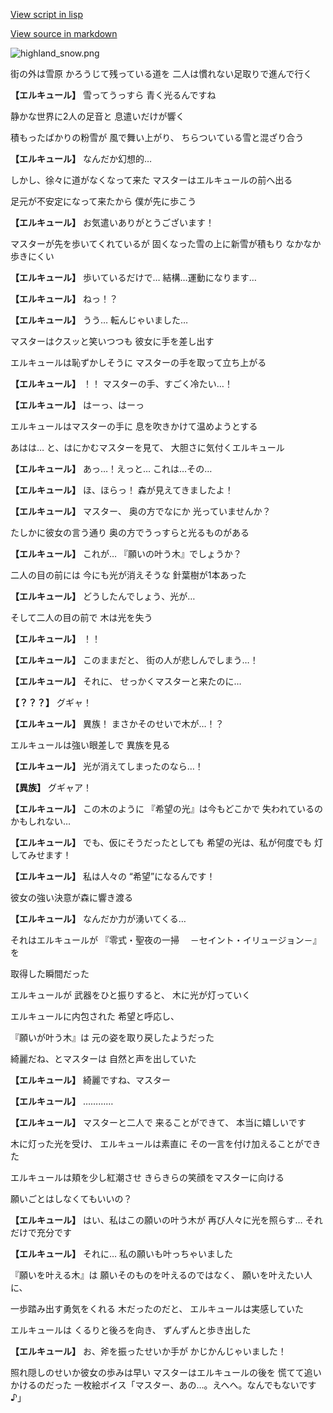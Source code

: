 [View script in lisp](../scripts/20252202.txt)

[View source in markdown](20252202.md)

![highland_snow.png](../images/backgrounds/highland_snow.png)

街の外は雪原
かろうじて残っている道を
二人は慣れない足取りで進んで行く

**【エルキュール】**
雪ってうっすら
青く光るんですね

静かな世界に2人の足音と
息遣いだけが響く

積もったばかりの粉雪が
風で舞い上がり、
ちらついている雪と混ざり合う

**【エルキュール】**
なんだか幻想的…

しかし、徐々に道がなくなって来た
マスターはエルキュールの前へ出る

足元が不安定になって来たから
僕が先に歩こう

**【エルキュール】**
お気遣いありがとうございます！

マスターが先を歩いてくれているが
固くなった雪の上に新雪が積もり
なかなか歩きにくい

**【エルキュール】**
歩いているだけで…
結構…運動になります…

**【エルキュール】**
ねっ！？

**【エルキュール】**
うう…
転んじゃいました…

マスターはクスッと笑いつつも
彼女に手を差し出す

エルキュールは恥ずかしそうに
マスターの手を取って立ち上がる

**【エルキュール】**
！！
マスターの手、すごく冷たい…！

**【エルキュール】**
はーっ、はーっ

エルキュールはマスターの手に
息を吹きかけて温めようとする

あはは…
と、はにかむマスターを見て、
大胆さに気付くエルキュール

**【エルキュール】**
あっ…！えっと…
これは…その…

**【エルキュール】**
ほ、ほらっ！
森が見えてきましたよ！

**【エルキュール】**
マスター、
奥の方でなにか
光っていませんか？

たしかに彼女の言う通り
奥の方でうっすらと光るものがある

**【エルキュール】**
これが…
『願いの叶う木』でしょうか？

二人の目の前には
今にも光が消えそうな
針葉樹が1本あった

**【エルキュール】**
どうしたんでしょう、光が…

そして二人の目の前で
木は光を失う

**【エルキュール】**
！！

**【エルキュール】**
このままだと、
街の人が悲しんでしまう…！

**【エルキュール】**
それに、
せっかくマスターと来たのに…

**【？？？】**
グギャ！

**【エルキュール】**
異族！
まさかそのせいで木が…！？

エルキュールは強い眼差しで
異族を見る

**【エルキュール】**
光が消えてしまったのなら…！

**【異族】**
グギャア！

**【エルキュール】**
この木のように
『希望の光』は今もどこかで
失われているのかもしれない…

**【エルキュール】**
でも、仮にそうだったとしても
希望の光は、私が何度でも
灯してみせます！

**【エルキュール】**
私は人々の
“希望”になるんです！

彼女の強い決意が森に響き渡る

**【エルキュール】**
なんだか力が湧いてくる…

それはエルキュールが
『零式・聖夜の一掃
　－セイント・イリュージョン－』を

取得した瞬間だった

エルキュールが
武器をひと振りすると、
木に光が灯っていく

エルキュールに内包された
希望と呼応し、

『願いが叶う木』は
元の姿を取り戻したようだった

綺麗だね、とマスターは
自然と声を出していた

**【エルキュール】**
綺麗ですね、マスター

**【エルキュール】**
…………

**【エルキュール】**
マスターと二人で
来ることができて、
本当に嬉しいです

木に灯った光を受け、
エルキュールは素直に
その一言を付け加えることができた

エルキュールは頬を少し紅潮させ
きらきらの笑顔をマスターに向ける

願いごとはしなくてもいいの？

**【エルキュール】**
はい、私はこの願いの叶う木が
再び人々に光を照らす…
それだけで充分です

**【エルキュール】**
それに…
私の願いも叶っちゃいました

『願いを叶える木』は
願いそのものを叶えるのではなく、
願いを叶えたい人に、

一歩踏み出す勇気をくれる
木だったのだと、
エルキュールは実感していた

エルキュールは
くるりと後ろを向き、
ずんずんと歩き出した

**【エルキュール】**
お、斧を振ったせいか手が
かじかんじゃいました！

照れ隠しのせいか彼女の歩みは早い
マスターはエルキュールの後を
慌てて追いかけるのだった
一枚絵ボイス「マスター、あの…。えへへ。なんでもないです♪」